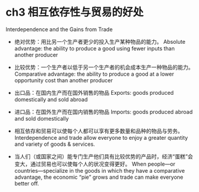 # ch3 相互依存性与贸易的好处

Interdependence and the Gains from Trade

- 绝对优势：用比另一个生产者更少的投入生产某种物品的能力。
Absolute advantage:  the ability to produce a good using fewer inputs than another producer

- 比较优势：一个生产者以低于另一个生产者的机会成本生产一种物品的能力。
Comparative advantage:  the ability to produce a good at a lower opportunity cost than another producer

- 出口品：在国内生产而在国外销售的物品
Exports:  goods produced domestically and sold abroad

- 进口品：在国外生产而在国内销售的物品
Imports: goods produced abroad and sold domestically

- 相互依存和贸易可以使每个人都可以享有更多数量和品种的物品与劳务。
Interdependence and trade allow everyone to enjoy a greater quantity and variety of goods & services.

- 当人们（或国家之间）能专门生产他们具有比较优势的产品时，经济“蛋糕”会变大，通过贸易也可以使每个人的状况变得更好。
When people—or countries—specialize in the goods in which they have a comparative advantage, the economic “pie” grows and trade can make everyone better off.

